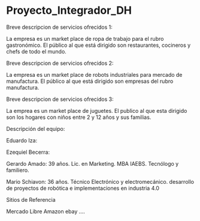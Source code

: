 # Proyecto_Integrador_DH

Breve descripcion de servicios ofrecidos 1:

La empresa es un market place de ropa de trabajo para el rubro gastronómico.
El público al que está dirigido son restaurantes, cocineros y chefs de todo el mundo.

Breve descripcion de servicios ofrecidos 2:

La empresa es un market place de robots industriales para mercado de manufactura.
El público al que está dirigido son empresas del rubro manufactura.

Breve descripcion de servicios ofrecidos 3:

La emprea es un market place de juguetes.
El publico al que esta dirigido son los hogares con niños entre 2 y 12 años y sus familias.

Descripción del equipo:

Eduardo Iza:

Ezequiel Becerra:

Gerardo Amado: 39 años. Lic. en Marketing. MBA IAEBS. Tecnólogo y familiero.

Mario Schiavon: 36 años. Técnico Electrónico y electromecánico. desarrollo de proyectos de robótica e implementaciones en industria 4.0

Sitios de Referencia

Mercado Libre
Amazon
ebay
....
